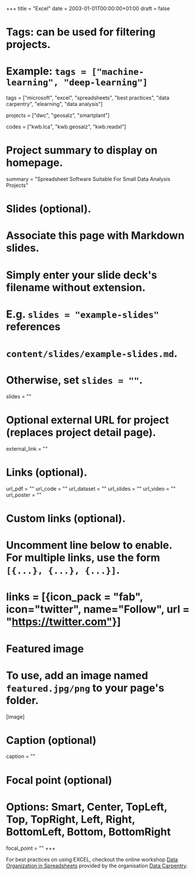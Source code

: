 +++
title = "Excel"
date = 2003-01-01T00:00:00+01:00
draft = false

# Tags: can be used for filtering projects.
# Example: `tags = ["machine-learning", "deep-learning"]`
tags = ["microsoft", "excel", "spreadsheets", "best practices", "data carpentry", 
"elearning", "data analysis"]

projects = ["dwc", "geosalz", "smartplant"]

codes = ["kwb.lca", "kwb.geosalz", "kwb.readxl"]


# Project summary to display on homepage.
summary = "Spreadsheet Software Suitable For Small Data Analysis Projects"

# Slides (optional).
#   Associate this page with Markdown slides.
#   Simply enter your slide deck's filename without extension.
#   E.g. `slides = "example-slides"` references 
#   `content/slides/example-slides.md`.
#   Otherwise, set `slides = ""`.
slides = ""

# Optional external URL for project (replaces project detail page).
external_link = ""

# Links (optional).
url_pdf = ""
url_code = ""
url_dataset = ""
url_slides = ""
url_video = ""
url_poster = ""

# Custom links (optional).
#   Uncomment line below to enable. For multiple links, use the form `[{...}, {...}, {...}]`.
# links = [{icon_pack = "fab", icon="twitter", name="Follow", url = "https://twitter.com"}]

# Featured image
# To use, add an image named `featured.jpg/png` to your page's folder. 
[image]
  # Caption (optional)
  caption = ""

  # Focal point (optional)
  # Options: Smart, Center, TopLeft, Top, TopRight, Left, Right, BottomLeft, Bottom, BottomRight
  focal_point = ""
+++

For best practices on using EXCEL, checkout the online workshop [Data Organization in Spreadsheets](https://datacarpentry.org/spreadsheet-ecology-lesson/) provided 
by the organisation [Data Carpentry](https://datacarpentry.org/). 

